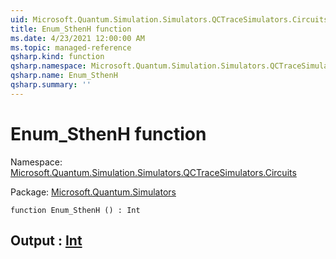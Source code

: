 ```yaml
---
uid: Microsoft.Quantum.Simulation.Simulators.QCTraceSimulators.Circuits.Enum_SthenH
title: Enum_SthenH function
ms.date: 4/23/2021 12:00:00 AM
ms.topic: managed-reference
qsharp.kind: function
qsharp.namespace: Microsoft.Quantum.Simulation.Simulators.QCTraceSimulators.Circuits
qsharp.name: Enum_SthenH
qsharp.summary: ''
---
```


# Enum_SthenH function

Namespace: [Microsoft.Quantum.Simulation.Simulators.QCTraceSimulators.Circuits](xref:Microsoft.Quantum.Simulation.Simulators.QCTraceSimulators.Circuits)

Package: [Microsoft.Quantum.Simulators](https://nuget.org/packages/Microsoft.Quantum.Simulators)




```qsharp
function Enum_SthenH () : Int
```


## Output : [Int](xref:microsoft.quantum.qsharp.valueliterals#int-literals)

